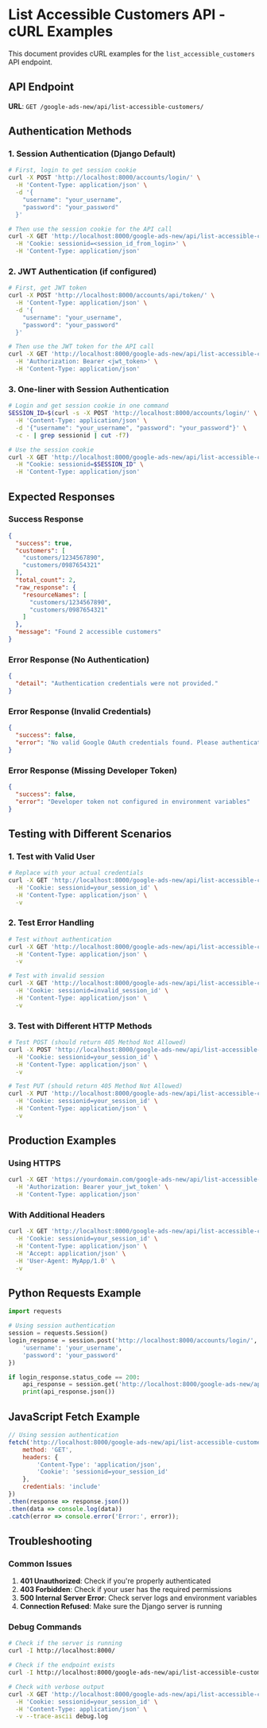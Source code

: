 # List Accessible Customers API - cURL Examples

This document provides cURL examples for the `list_accessible_customers` API endpoint.

## API Endpoint

**URL**: `GET /google-ads-new/api/list-accessible-customers/`

## Authentication Methods

### 1. Session Authentication (Django Default)

```bash
# First, login to get session cookie
curl -X POST 'http://localhost:8000/accounts/login/' \
  -H 'Content-Type: application/json' \
  -d '{
    "username": "your_username",
    "password": "your_password"
  }'

# Then use the session cookie for the API call
curl -X GET 'http://localhost:8000/google-ads-new/api/list-accessible-customers/' \
  -H 'Cookie: sessionid=<session_id_from_login>' \
  -H 'Content-Type: application/json'
```

### 2. JWT Authentication (if configured)

```bash
# First, get JWT token
curl -X POST 'http://localhost:8000/accounts/api/token/' \
  -H 'Content-Type: application/json' \
  -d '{
    "username": "your_username",
    "password": "your_password"
  }'

# Then use the JWT token for the API call
curl -X GET 'http://localhost:8000/google-ads-new/api/list-accessible-customers/' \
  -H 'Authorization: Bearer <jwt_token>' \
  -H 'Content-Type: application/json'
```

### 3. One-liner with Session Authentication

```bash
# Login and get session cookie in one command
SESSION_ID=$(curl -s -X POST 'http://localhost:8000/accounts/login/' \
  -H 'Content-Type: application/json' \
  -d '{"username": "your_username", "password": "your_password"}' \
  -c - | grep sessionid | cut -f7)

# Use the session cookie
curl -X GET 'http://localhost:8000/google-ads-new/api/list-accessible-customers/' \
  -H "Cookie: sessionid=$SESSION_ID" \
  -H 'Content-Type: application/json'
```

## Expected Responses

### Success Response

```json
{
  "success": true,
  "customers": [
    "customers/1234567890",
    "customers/0987654321"
  ],
  "total_count": 2,
  "raw_response": {
    "resourceNames": [
      "customers/1234567890",
      "customers/0987654321"
    ]
  },
  "message": "Found 2 accessible customers"
}
```

### Error Response (No Authentication)

```json
{
  "detail": "Authentication credentials were not provided."
}
```

### Error Response (Invalid Credentials)

```json
{
  "success": false,
  "error": "No valid Google OAuth credentials found. Please authenticate with Google first."
}
```

### Error Response (Missing Developer Token)

```json
{
  "success": false,
  "error": "Developer token not configured in environment variables"
}
```

## Testing with Different Scenarios

### 1. Test with Valid User

```bash
# Replace with your actual credentials
curl -X GET 'http://localhost:8000/google-ads-new/api/list-accessible-customers/' \
  -H 'Cookie: sessionid=your_session_id' \
  -H 'Content-Type: application/json' \
  -v
```

### 2. Test Error Handling

```bash
# Test without authentication
curl -X GET 'http://localhost:8000/google-ads-new/api/list-accessible-customers/' \
  -H 'Content-Type: application/json' \
  -v

# Test with invalid session
curl -X GET 'http://localhost:8000/google-ads-new/api/list-accessible-customers/' \
  -H 'Cookie: sessionid=invalid_session_id' \
  -H 'Content-Type: application/json' \
  -v
```

### 3. Test with Different HTTP Methods

```bash
# Test POST (should return 405 Method Not Allowed)
curl -X POST 'http://localhost:8000/google-ads-new/api/list-accessible-customers/' \
  -H 'Cookie: sessionid=your_session_id' \
  -H 'Content-Type: application/json' \
  -v

# Test PUT (should return 405 Method Not Allowed)
curl -X PUT 'http://localhost:8000/google-ads-new/api/list-accessible-customers/' \
  -H 'Cookie: sessionid=your_session_id' \
  -H 'Content-Type: application/json' \
  -v
```

## Production Examples

### Using HTTPS

```bash
curl -X GET 'https://yourdomain.com/google-ads-new/api/list-accessible-customers/' \
  -H 'Authorization: Bearer your_jwt_token' \
  -H 'Content-Type: application/json'
```

### With Additional Headers

```bash
curl -X GET 'http://localhost:8000/google-ads-new/api/list-accessible-customers/' \
  -H 'Cookie: sessionid=your_session_id' \
  -H 'Content-Type: application/json' \
  -H 'Accept: application/json' \
  -H 'User-Agent: MyApp/1.0' \
  -v
```

## Python Requests Example

```python
import requests

# Using session authentication
session = requests.Session()
login_response = session.post('http://localhost:8000/accounts/login/', json={
    'username': 'your_username',
    'password': 'your_password'
})

if login_response.status_code == 200:
    api_response = session.get('http://localhost:8000/google-ads-new/api/list-accessible-customers/')
    print(api_response.json())
```

## JavaScript Fetch Example

```javascript
// Using session authentication
fetch('http://localhost:8000/google-ads-new/api/list-accessible-customers/', {
    method: 'GET',
    headers: {
        'Content-Type': 'application/json',
        'Cookie': 'sessionid=your_session_id'
    },
    credentials: 'include'
})
.then(response => response.json())
.then(data => console.log(data))
.catch(error => console.error('Error:', error));
```

## Troubleshooting

### Common Issues

1. **401 Unauthorized**: Check if you're properly authenticated
2. **403 Forbidden**: Check if your user has the required permissions
3. **500 Internal Server Error**: Check server logs and environment variables
4. **Connection Refused**: Make sure the Django server is running

### Debug Commands

```bash
# Check if the server is running
curl -I http://localhost:8000/

# Check if the endpoint exists
curl -I http://localhost:8000/google-ads-new/api/list-accessible-customers/

# Check with verbose output
curl -X GET 'http://localhost:8000/google-ads-new/api/list-accessible-customers/' \
  -H 'Cookie: sessionid=your_session_id' \
  -H 'Content-Type: application/json' \
  -v --trace-ascii debug.log
```
